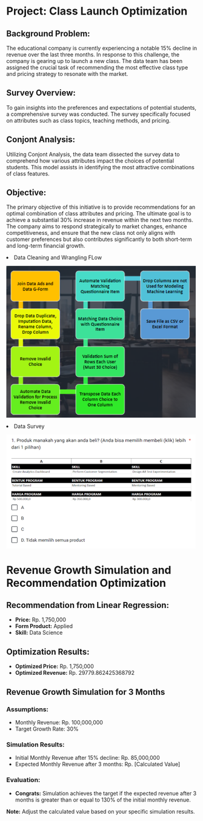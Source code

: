 # Project: Class Launch Optimization

## Background Problem:
The educational company is currently experiencing a notable 15% decline in revenue over the last three months. In response to this challenge, the company is gearing up to launch a new class. The data team has been assigned the crucial task of recommending the most effective class type and pricing strategy to resonate with the market.

## Survey Overview:
To gain insights into the preferences and expectations of potential students, a comprehensive survey was conducted. The survey specifically focused on attributes such as class topics, teaching methods, and pricing.

## Conjont Analysis:
Utilizing Conjont Analysis, the data team dissected the survey data to comprehend how various attributes impact the choices of potential students. This model assists in identifying the most attractive combinations of class features.

## Objective:
The primary objective of this initiative is to provide recommendations for an optimal combination of class attributes and pricing. The ultimate goal is to achieve a substantial 30% increase in revenue within the next two months. The company aims to respond strategically to market changes, enhance competitiveness, and ensure that the new class not only aligns with customer preferences but also contributes significantly to both short-term and long-term financial growth.

</li><li> Data Cleaning and Wrangling FLow 
 <p>
<img align="center" src="image/flow_wrangling.png" width="500" height="400" />
</p>

</li><li> Data Survey
 <p>
<img align="center" src="image/mockup.png" width="500" height="300" />
</p>


# Revenue Growth Simulation and Recommendation Optimization

## Recommendation from Linear Regression:
- **Price:** Rp. 1,750,000
- **Form Product:** Applied
- **Skill:** Data Science

## Optimization Results:
- **Optimized Price:** Rp. 1,750,000
- **Optimized Revenue:** Rp. 29779.862425368792

## Revenue Growth Simulation for 3 Months

### Assumptions:
- Monthly Revenue: Rp. 100,000,000
- Target Growth Rate: 30%

### Simulation Results:
- Initial Monthly Revenue after 15% decline: Rp. 85,000,000
- Expected Monthly Revenue after 3 months: Rp. [Calculated Value]

### Evaluation:
- **Congrats:** Simulation achieves the target if the expected revenue after 3 months is greater than or equal to 130% of the initial monthly revenue.

**Note:** Adjust the calculated value based on your specific simulation results.
